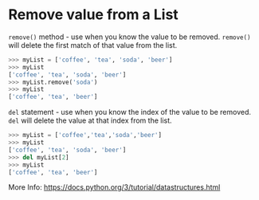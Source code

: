 # Remove value from a List

`remove()` method - use when you know the value to be removed. `remove()` will delete the first match of that value from the list.

```python
>>> myList = ['coffee', 'tea', 'soda', 'beer']
>>> myList
['coffee', 'tea', 'soda', 'beer']
>>> myList.remove('soda')
>>> myList
['coffee', 'tea', 'beer']
```

`del` statement - use when you know the index of the value to be removed. `del` will delete the value at that index from the list.

``` python
>>> myList = ['coffee','tea','soda','beer']
>>> myList
['coffee', 'tea', 'soda', 'beer']
>>> del myList[2]
>>> myList
['coffee', 'tea', 'beer']
```

More Info: https://docs.python.org/3/tutorial/datastructures.html
